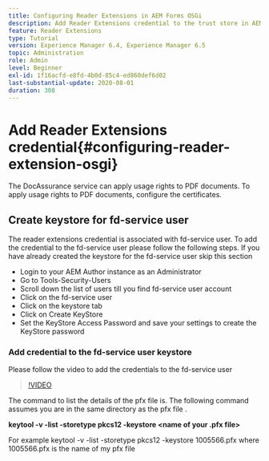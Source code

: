 ```yaml
---
title: Configuring Reader Extensions in AEM Forms OSGi
description: Add Reader Extensions credential to the trust store in AEM Forms OSGi
feature: Reader Extensions
type: Tutorial
version: Experience Manager 6.4, Experience Manager 6.5
topic: Administration
role: Admin
level: Beginner
exl-id: 1f16acfd-e8fd-4b0d-85c4-ed860def6d02
last-substantial-update: 2020-08-01
duration: 308
---
```

# Add Reader Extensions credential{#configuring-reader-extension-osgi}

The DocAssurance service can apply usage rights to PDF documents. To apply usage rights to PDF documents, configure the certificates.

## Create keystore for fd-service user

The reader extensions credential is associated with fd-service user. To add the credential to the fd-service user please follow the following steps. If you have already created the keystore for the fd-service user skip this section

* Login to your AEM Author instance as an Administrator
* Go to Tools-Security-Users
* Scroll down the list of users till you find fd-service user account
* Click on the fd-service user
* Click on the keystore tab
* Click on Create KeyStore
* Set the KeyStore Access Password and save your settings to create the KeyStore password

### Add credential to the fd-service user keystore

Please follow the video to add the credentials to the fd-service user

>[!VIDEO](https://video.tv.adobe.com/v/335849?quality=12&learn=on)


The command to list the details of the pfx file is. The following command assumes you are in the same directory as the pfx file .

**keytool -v -list -storetype pkcs12 -keystore <name of your .pfx file>**

For example  keytool -v -list -storetype pkcs12 -keystore 1005566.pfx where 1005566.pfx is the name of my pfx file
